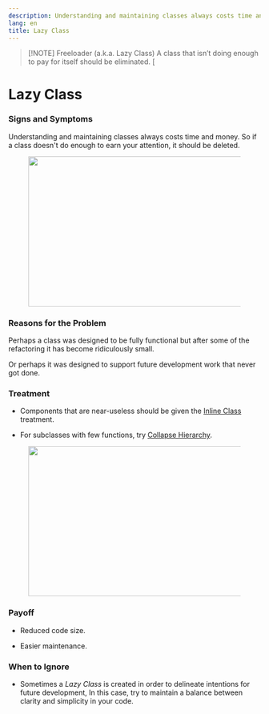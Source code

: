 ```yaml
---
description: Understanding and maintaining classes always costs time and money. So if a class doesn't do enough to earn your attention, it should be deleted.
lang: en
title: Lazy Class
---
```


> [!NOTE] Freeloader (a.k.a. Lazy Class)
> A class that isn’t doing enough to pay for itself should be eliminated. [

# Lazy Class

### Signs and Symptoms

Understanding and maintaining classes always costs time and money. So if
a class doesn't do enough to earn your attention, it should be deleted.

<figure class="image">
<img
src="https://refactoring.guru/images/refactoring/content/smells/lazy-class-01.png?id=efec5911dfaaa3ba69d3eb4dab03fd3c"
srcset="https://refactoring.guru/images/refactoring/content/smells/lazy-class-01-2x.png?id=3b5b07bc60eb98c883fc68c5e1a05aed 2x"
width="500" height="300" />
</figure>

### Reasons for the Problem

Perhaps a class was designed to be fully functional but after some of
the refactoring it has become ridiculously small.

Or perhaps it was designed to support future development work that never
got done.

### Treatment

-   Components that are near-useless should be given the [Inline
    Class](/inline-class) treatment.

-   For subclasses with few functions, try [Collapse
    Hierarchy](/collapse-hierarchy).

<figure class="image">
<img
src="https://refactoring.guru/images/refactoring/content/smells/lazy-class-02.png?id=393302f2bd27ba0197660caea274ae23"
srcset="https://refactoring.guru/images/refactoring/content/smells/lazy-class-02-2x.png?id=d46dd63f159b40aa266ccbdbefb319bd 2x"
loading="lazy" width="500" height="300" />
</figure>

### Payoff

-   Reduced code size.

-   Easier maintenance.

### When to Ignore

-   Sometimes a *Lazy Class* is created in order to delineate intentions
    for future development, In this case, try to maintain a balance
    between clarity and simplicity in your code.
